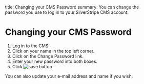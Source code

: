 title: Changing your CMS Password
summary: You can change the password you use to log in to your SilverStripe CMS account.

# Changing your CMS Password

 1. Log in to the CMS
 2. Click on your name in the top left corner.
 3. Click on the Change Password link.
 4. Enter your new password into both boxes.
 5. Click ![save button](/_images/save-button.png)

<div class="note" markdown="1">You can also update your e-mail address and name if you wish.</div>